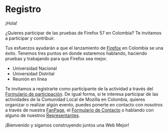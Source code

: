 # Registro

¡Hola! 

¿Quieres participar de las pruebas de Firefox 57 en Colombia? Te invitamos a participar y contribuir. 

Tus esfuerzos ayudarán a que el lanzamiento de [Firefox](https://www.mozilla.org/en-US/firefox/) en Colombia se una éxito. Tenemos tres puntos en donde estaremos hablando, haciendo pruebas y trabajando para que Firefox sea mejor.
* Universidad Nacional
* Universidad Distrital
* Reunión en línea

Te invitamos a registrarte como participante de la actividad a través del [Formulario de participación](https://docs.google.com/forms/d/e/1FAIpQLScy-P6m4pDx_Qylpe3No_bkbh3REoDXf-7YLne7nY8CKs7S6w/viewform?usp=sf_link). De igual forma, si te interesa participar de las actividades de la Comunidad Local de Mozilla en Colombia, quieres organizar o realizar algún evento, puedes ponerte en contacto con nosotros a través de nuestra [FanPage](https://www.facebook.com/MozColombia/), el [Formulario de Contacto](https://goo.gl/forms/SeABprM3iGLspBfp2) o hablando con alguno de nuestros [Representantes](https://reps.mozilla.org/people/#/search/colombia/).

¡Bienvenido y sigamos construyendo juntos una Web Mejor!

